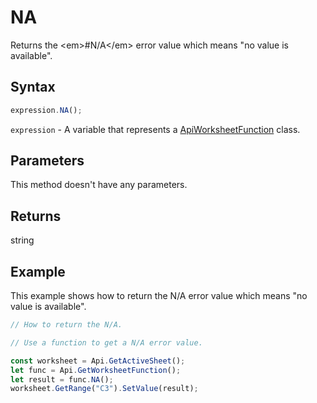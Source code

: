 # NA

Returns the &lt;em&gt;#N/A&lt;/em&gt; error value which means "no value is available".

## Syntax

```javascript
expression.NA();
```

`expression` - A variable that represents a [ApiWorksheetFunction](../ApiWorksheetFunction.md) class.

## Parameters

This method doesn't have any parameters.

## Returns

string

## Example

This example shows how to return the N/A error value which means "no value is available".

```javascript editor-xlsx
// How to return the N/A.

// Use a function to get a N/A error value.

const worksheet = Api.GetActiveSheet(); 
let func = Api.GetWorksheetFunction();
let result = func.NA();
worksheet.GetRange("C3").SetValue(result);

```
